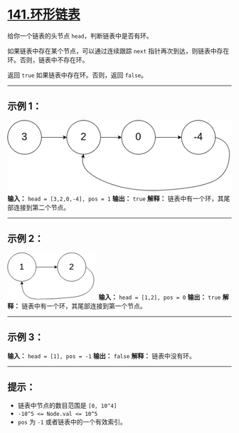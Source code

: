 # [141.环形链表](https://leetcode.cn/problems/linked-list-cycle/description)

给你一个链表的头节点 `head`，判断链表中是否有环。

如果链表中存在某个节点，可以通过连续跟踪 `next` 指针再次到达，则链表中存在环。否则，链表中不存在环。

返回 `true` 如果链表中存在环。否则，返回 `false`。

---

## 示例 1：

![示例1](../images/141.环形链表1.png)
**输入：** `head = [3,2,0,-4], pos = 1`
**输出：** `true`
**解释：** 链表中有一个环，其尾部连接到第二个节点。

---

## 示例 2：

![示例2](../images/141.环形链表2.png)
**输入：** `head = [1,2], pos = 0`
**输出：** `true`
**解释：** 链表中有一个环，其尾部连接到第一个节点。

---

## 示例 3：

**输入：** `head = [1], pos = -1`
**输出：** `false`
**解释：** 链表中没有环。

---

## 提示：

- 链表中节点的数目范围是 `[0, 10^4]`
- `-10^5 <= Node.val <= 10^5`
- `pos` 为 `-1` 或者链表中的一个有效索引。 
